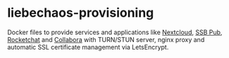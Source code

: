 liebechaos-provisioning
===

Docker files to provide services and applications like [Nextcloud](https://nextcloud.com/), [SSB Pub](https://www.scuttlebutt.nz/), [Rocketchat](https://rocket.chat/) and [Collabora](https://www.collaboraoffice.com/code/) with TURN/STUN server, nginx proxy and automatic SSL certificate management via LetsEncrypt.
